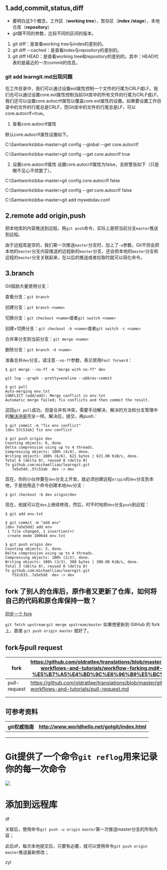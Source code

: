 ## 1.add,commit,status,diff

- 要明白这3个概念，工作区（**working tree**），暂存区（**index /stage**），本地仓库（**repository**）
- git跟不同的参数，比较不同的区间的版本。
1. git diff：是查看working tree与index的差别的。
2. git diff --cached：是查看index与repository的差别的。
3. git diff HEAD：是查看working tree和repository的差别的。其中：HEAD代表的是最近的一次commit的信息。

### git add learngit.md出现问题

在工作目录中，我们可以通过设置eol属性控制一个文件的行尾为CRLF或LF。我们也可以通过设置core.eol属性控制当前Git库中的所有文件的行尾为CRLF或LF。我们还可以设置core.autocrlf属性以覆盖core.eol属性的设置。如果要设置工作目录中的文件的行尾总是CRLF，而Git库中的文件的行尾总是LF，可以core.autocrlf=true。

1. 查看core.autocrlf属性

默认core.autocrlf属性设置如下。

C:\Sam\works\bba-master>git config --global --get core.autocrlf

C:\Sam\works\bba-master>git config --get core.autocrlf
true

2. 设置core.autocrlf属性
   设置core.autocrlf属性为false，去除警告如下（只是眼不见心不烦罢了）。

C:\Sam\works\bba-master>git config core.autocrlf false

C:\Sam\works\bba-master>git config --get core.autocrlf
false

C:\Sam\works\bba-master>git add mywebdav.conf

## 2.remote add origin,push

把本地库的内容推送到远程，用`git push`命令，实际上是把当前分支`master`推送到远程。

由于远程库是空的，我们第一次推送`master`分支时，加上了`-u`参数，Git不但会把本地的`master`分支内容推送的远程新的`master`分支，还会把本地的`master`分支和远程的`master`分支关联起来，在以后的推送或者拉取时就可以简化命令。

## 3.branch

Git鼓励大量使用分支：

查看分支：`git branch`

创建分支：`git branch <name>`

切换分支：`git checkout <name>`或者`git switch <name>`

创建+切换分支：`git checkout -b <name>`或者`git switch -c <name>`

合并某分支到当前分支：`git merge <name>`

删除分支：`git branch -d <name>`

准备合并`dev`分支，请注意`--no-ff`参数，表示禁用`Fast forward`：

```
$ git merge --no-ff -m "merge with no-ff" dev
```

```
git log --graph --pretty=oneline --abbrev-commit
```

```
$ git pull
Auto-merging env.txt
CONFLICT (add/add): Merge conflict in env.txt
Automatic merge failed; fix conflicts and then commit the result.
```

这回`git pull`成功，但是合并有冲突，需要手动解决，解决的方法和分支管理中的[解决冲突](http://www.liaoxuefeng.com/wiki/896043488029600/900004111093344)完全一样。解决后，提交，再push：

```
$ git commit -m "fix env conflict"
[dev 57c53ab] fix env conflict

$ git push origin dev
Counting objects: 6, done.
Delta compression using up to 4 threads.
Compressing objects: 100% (4/4), done.
Writing objects: 100% (6/6), 621 bytes | 621.00 KiB/s, done.
Total 6 (delta 0), reused 0 (delta 0)
To github.com:michaelliao/learngit.git
   7a5e5dd..57c53ab  dev -> dev
```

现在，你的小伙伴要在`dev`分支上开发，就必须创建远程`origin`的`dev`分支到本地，于是他用这个命令创建本地`dev`分支：

```
$ git checkout -b dev origin/dev
```

现在，他就可以在`dev`上继续修改，然后，时不时地把`dev`分支`push`到远程：

```
$ git add env.txt

$ git commit -m "add env"
[dev 7a5e5dd] add env
 1 file changed, 1 insertion(+)
 create mode 100644 env.txt

$ git push origin dev
Counting objects: 3, done.
Delta compression using up to 4 threads.
Compressing objects: 100% (2/2), done.
Writing objects: 100% (3/3), 308 bytes | 308.00 KiB/s, done.
Total 3 (delta 0), reused 0 (delta 0)
To github.com:michaelliao/learngit.git
   f52c633..7a5e5dd  dev -> dev
```

## fork 了别人的仓库后，原作者又更新了仓库，如何将自己的代码和原仓库保持一致？

[同步一个 fork](https://gaohaoyang.github.io/2015/04/12/Syncing-a-fork/)

`git fetch upstream` `git merge upstream/master` 如果想更新到 GitHub 的 fork 上，直接 `git push origin master` 就好了。

## fork与pull request

| fork         | https://github.com/oldratlee/translations/blob/master/git-workflows-and-tutorials/workflow-forking.md#-%E5%B7%A5%E4%BD%9C%E6%96%B9%E5%BC%8F |
| ------------ | ------------------------------------------------------------------------------------------------------------------------------------------- |
| pull-request | https://github.com/oldratlee/translations/blob/master/git-workflows-and-tutorials/pull-request.md                                           |
|              |                                                                                                                                             |
|              |                                                                                                                                             |

## 可参考资料

| git权威指南 | http://www.worldhello.net/gotgit/index.html |
| ------- | ------------------------------------------- |
|         |                                             |
|         |                                             |
|         |                                             |

# Git提供了一个命令`git reflog`用来记录你的每一次命令

![](D:\SE2\deep_learning\learngit\imgs\z99.png)

# 添加到远程库

df

关联后，使用命令`git push -u origin master`第一次推送master分支的所有内容；

此后df，每次本地提交后，只要有必要，就可以使用命令`git push origin master`推送最新修改；

zyl
